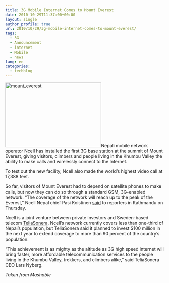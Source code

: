 ```yaml
---
title: 3G Mobile Internet Comes to Mount Everest
date: 2010-10-29T11:37:00+00:00
layout: single
author_profile: true
url: 2010/10/29/3g-mobile-internet-comes-to-mount-everest/
tags:
  - 3G
  - Announcement
  - internet
  - Mobile
  - news
lang: en
categories: 
  - techblog
---
```

[<img title="mount_everest" border="0" alt="mount_everest" src="http://lh3.ggpht.com/_vaUVXcmC3OI/TMqrAhqml5I/AAAAAAAAC90/eHy_tx-i6dM/mount_everest_thumb.jpg?imgmax=800" width="304" height="204" />](http://lh4.ggpht.com/_vaUVXcmC3OI/TMqq-89SyBI/AAAAAAAAC9w/cCQus1D8QCk/s1600-h/mount_everest%5B2%5D.jpg)Nepali mobile network operator Ncell has installed the first 3G base station at the summit of Mount Everest, giving visitors, climbers and people living in the Khumbu Valley the ability to make calls and wirelessly connect to the Internet.

To test out the new facility, Ncell also made the world’s highest video call at 17,388 feet.

So far, visitors of Mount Everest had to depend on satellite phones to make calls, but now they can do so through a standard GSM, 3G-enabled network. “The coverage of the network will reach up to the peak of the Everest,” Ncell Nepal chief Pasi Koistinen [said](http://www.reuters.com/article/idUSTRE69R2X420101028) to reporters in Kathmandu on Thursday.

Ncell is a joint venture between private investors and Sweden-based telecom [TeliaSonera](http://www.teliasonera.com/). Ncell’s network currently covers less than one-third of Nepal’s population, but TeliaSonera said it planned to invest $100 million in the next year to extend coverage to more than 90 percent of the country’s population.

“This achievement is as mighty as the altitude as 3G high speed internet will bring faster, more affordable telecommunication services to the people living in the Khumbu Valley, trekkers, and climbers alike,” said TeliaSonera CEO Lars Nyberg.

_Taken from Mashable_